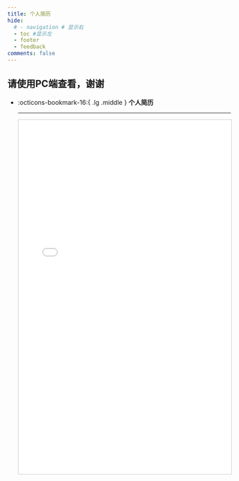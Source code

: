 ```yaml
---
title: 个人简历
hide:
  # - navigation # 显示右
  - toc #显示左
  - footer
  - feedback
comments: false
---
```

<!-- <div class="grid cards" markdown>

-   :octicons-bookmark-16:{ .lg .middle } __个人简历__

    ---

    - [个人简历](https://lightpdf.cn/docs/1cpgobc){target=“_blank”}

</div> -->

请使用PC端查看，谢谢
---

<div class="grid cards" markdown>

-   :octicons-bookmark-16:{ .lg .middle } __个人简历__

    ---

    <iframe src="./个人简历.pdf" width="100%" height="800px" style="border: 1px solid #ccc; overflow: auto;">
        This browser does not support PDFs. Please download the PDF to view it: 
        <a href="个人简历.pdf">Download PDF</a>.
    </iframe>

</div>